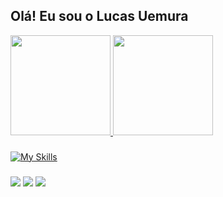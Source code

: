 ## Olá! Eu sou o Lucas Uemura

<div>
  <a href="https://github.com/rafaballerini">
    <img height="160em" src="https://github-readme-stats.vercel.app/api?username=lucasuemura&show_icons=true&theme=dark&include_all_commits=true&count_private=true"/>
    <img height="160em" src="https://github-readme-stats.vercel.app/api/top-langs/?username=lucasuemura&layout=compact&langs_count=16&theme=dark"/>
  </a>
</div>

###
[![My Skills](https://skillicons.dev/icons?i=html,css,js,ae,pr,ps,blender)](https://skillicons.dev)

###

<div>
  <a href="https://www.instagram.com/_lucasuemura/" target="_blank"><img src="https://img.shields.io/badge/-Instagram-%23E4405F?style=for-the-badge&logo=instagram&logoColor=white" target="_blank"></a>
  <a href="https://www.linkedin.com/in/lucasuemura" target="_blank"><img src="https://img.shields.io/badge/-LinkedIn-%230077B5?style=for-the-badge&logo=linkedin&logoColor=white" target="_blank"></a>
  <a href="mailto:lucas.eiuemura@gmail.com"><img src="https://img.shields.io/badge/-Gmail-%23333?style=for-the-badge&logo=gmail&logoColor=white" target="_blank"></a>
</div>

